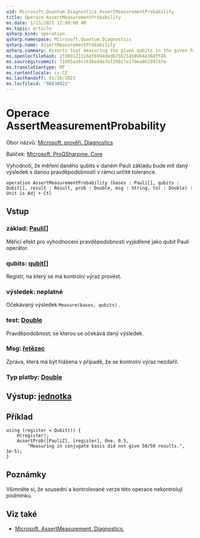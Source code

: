 ```yaml
---
uid: Microsoft.Quantum.Diagnostics.AssertMeasurementProbability
title: Operace AssertMeasurementProbability
ms.date: 1/23/2021 12:00:00 AM
ms.topic: article
qsharp.kind: operation
qsharp.namespace: Microsoft.Quantum.Diagnostics
qsharp.name: AssertMeasurementProbability
qsharp.summary: Asserts that measuring the given qubits in the given Pauli basis will have the given result with the given probability, within some tolerance.
ms.openlocfilehash: 2fd89121516ef6994dedb75b214589b4e360ff8b
ms.sourcegitcommit: 71605ea9cc630e84e7ef29027e1f0ea06299747e
ms.translationtype: MT
ms.contentlocale: cs-CZ
ms.lasthandoff: 01/26/2021
ms.locfileid: "98830822"
---
```

# <a name="assertmeasurementprobability-operation"></a>Operace AssertMeasurementProbability

Obor názvů: [Microsoft. prověří. Diagnostics](xref:Microsoft.Quantum.Diagnostics)

Balíček: [Microsoft. ProQSharpme. Core](https://nuget.org/packages/Microsoft.Quantum.QSharp.Core)


Vyhodnotí, že měření daného qubits v daném Pauli základu bude mít daný výsledek s danou pravděpodobností v rámci určité tolerance.

```qsharp
operation AssertMeasurementProbability (bases : Pauli[], qubits : Qubit[], result : Result, prob : Double, msg : String, tol : Double) : Unit is Adj + Ctl
```


## <a name="input"></a>Vstup

### <a name="bases--pauli"></a>základ: [Pauli](xref:microsoft.quantum.lang-ref.pauli)[]

Měřicí efekt pro vyhodnocení pravděpodobnosti vyjádřené jako qubit Pauli operátor.


### <a name="qubits--qubit"></a>qubits: [qubit](xref:microsoft.quantum.lang-ref.qubit)[]

Registr, na který se má kontrolní výraz provést.


### <a name="result--__invalidresult__"></a>výsledek: __neplatné <Result>__

Očekávaný výsledek `Measure(bases, qubits)` .


### <a name="prob--double"></a>test: [Double](xref:microsoft.quantum.lang-ref.double)

Pravděpodobnost, se kterou se očekává daný výsledek.


### <a name="msg--string"></a>Msg: [řetězec](xref:microsoft.quantum.lang-ref.string)

Zpráva, která má být hlášena v případě, že se kontrolní výraz nezdařil.


### <a name="tol--double"></a>Typ platby: [Double](xref:microsoft.quantum.lang-ref.double)





## <a name="output--unit"></a>Výstup: [jednotka](xref:microsoft.quantum.lang-ref.unit)



## <a name="example"></a>Příklad

```qsharp
using (register = Qubit()) {
    H(register);
    AssertProb([PauliZ], [register], One, 0.5,
        "Measuring in conjugate basis did not give 50/50 results.", 1e-5);
}
```

## <a name="remarks"></a>Poznámky

Všimněte si, že sousední a kontrolované verze této operace nekontrolují podmínku.

## <a name="see-also"></a>Viz také

- [Microsoft. AssertMeasurement. Diagnostics.](xref:Microsoft.Quantum.Diagnostics.AssertMeasurement)